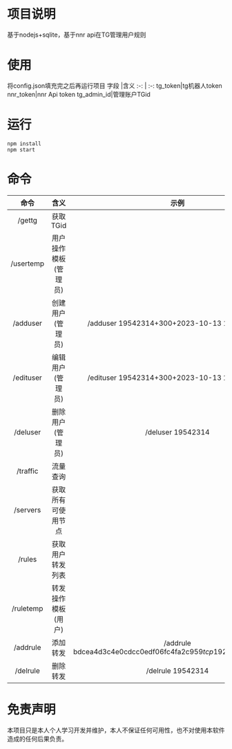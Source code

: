 # 项目说明
基于nodejs+sqlite，基于nnr api在TG管理用户规则
# 使用
将config.json填充完之后再运行项目
字段	|含义	
:-: | :-: 
tg_token|tg机器人token
nnr_token|nnr Api token
tg_admin_id|管理账户TGid
# 运行
```
npm install
npm start
```
# 命令
命令	|含义	|示例
:-: | :-: | :-: 
/gettg|获取TGid|
/usertemp|用户操作模板(管理员)|
/adduser|创建用户(管理员)|/adduser 19542314+300+2023-10-13 14:28:00+30
/edituser|编辑用户(管理员)|/edituser 19542314+300+2023-10-13 14:28:00+30
/deluser|删除用户(管理员)|/deluser 19542314
/traffic|流量查询
/servers|获取所有可使用节点
/rules|获取用户转发列表
/ruletemp|转发操作模板(用户)
/addrule|添加转发|/addrule bdcea4d3c4e0cdcc0edf06fc4fa2c959$tcp$192.168.0.1$12345
/delrule|删除转发|/delrule 19542314
# 免责声明
本项目只是本人个人学习开发并维护，本人不保证任何可用性，也不对使用本软件造成的任何后果负责。